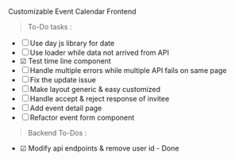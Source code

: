 Customizable Event Calendar Frontend

> To-Do tasks :

- &#9744; Use day js library for date
- &#9744; Use loader while data not arrived from API
- &#9745; Test time line component
- &#9744; Handle multiple errors while multiple API fails on same page
- &#9744; Fix the update issue
- &#9744; Make layout generic & easy customized
- &#9744; Handle accept & reject response of invitee
- &#9744; Add event detail page
- &#9744; Refactor event form component

> Backend To-Dos :

- &#9745; Modify api endpoints & remove user id - Done
